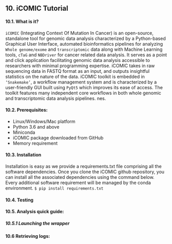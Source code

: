 ## 10. iCOMIC Tutorial

#### 10.1. What is it?
`iCOMIC` (Integrating Context Of Mutation In Cancer) is an open-source, standalone tool for genomic data analysis characterized by a Python-based Graphical User Interface, automated bioinformatics pipelines for analyzing `Whole genome/exome`  and `transcriptomic` data along with Machine Learning tools, `cTaG` and `NBDriver` for cancer related data analysis. It serves as a point and click application facilitating genomic data analysis accessible to researchers with minimal programming expertise. iCOMIC takes in raw sequencing data in FASTQ format as an input, and outputs insightful statistics on the nature of the data. iCOMIC toolkit is embedded in `‘Snakemake’`, a workflow management system and is characterized by a user-friendly GUI built using `PyQt5` which improves its ease of access. The toolkit features many independent core workflows in both whole genomic and transcriptomic data analysis pipelines. nes.

#### 10.2. Prerequisites:
- Linux/Windows/Mac platform
- Python 3.6 and above
- Miniconda
- iCOMIC package downloaded from GitHub
- Memory requirement

#### 10.3. Installation

Installation is easy as we provide a requirements.txt file comprising all the software dependencies. Once you clone the iCOMIC github repository, you can install all the associated dependencies using the command below. Every additional software requirement will be managed by the conda environment.
`$ pip install requirements.txt`

#### 10.4. Testing

#### 10.5. Analysis quick guide:
##### 10.5.1 Launching the wrapper

#### 10.6 Retrieving logs:
